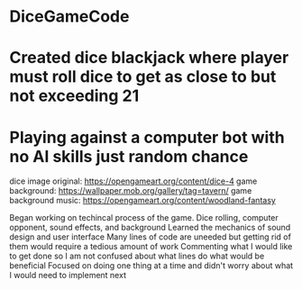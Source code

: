 # DiceGameCode
# Created dice blackjack where player must roll dice to get as close to but not exceeding 21
# Playing against a computer bot with no AI skills just random chance
dice image original: https://opengameart.org/content/dice-4
game background: https://wallpaper.mob.org/gallery/tag=tavern/
game background music: https://opengameart.org/content/woodland-fantasy

Began working on techincal process of the game. Dice rolling, computer opponent, sound effects, and background
Learned the mechanics of sound design and user interface
Many lines of code are uneeded but getting rid of them would require a tedious amount of work
Commenting what I would like to get done so I am not confused about what lines do what would be beneficial
Focused on doing one thing at a time and didn't worry about what I would need to implement next
